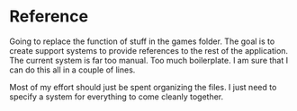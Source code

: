 # Reference

Going to replace the function of stuff in the games folder.
The goal is to create support systems to provide references to the rest of the application.
The current system is far too manual.
Too much boilerplate. I am sure that I can do this all in a couple of lines.

Most of my effort should just be spent organizing the files.
I just need to specify a system for everything to come cleanly together.
